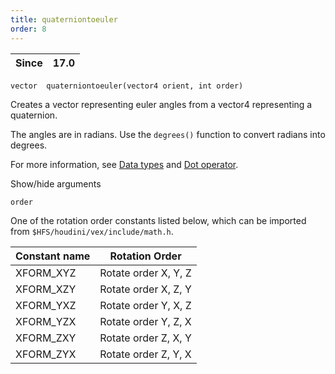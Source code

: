 ```yaml
---
title: quaterniontoeuler
order: 8
---
```

| Since | 17.0 |
| --- | --- |

`vector  quaterniontoeuler(vector4 orient, int order)`

Creates a vector representing euler angles from a vector4 representing a quaternion.

The angles are in radians. Use the `degrees()` function to convert radians into degrees.

For more information, see [Data types](../lang.html#data-types) and [Dot operator](../lang.html#dot-operator).

Show/hide arguments

`order`

One of the rotation order constants listed below, which can be imported from `$HFS/houdini/vex/include/math.h`.

| Constant name | Rotation Order |
| --- | --- |
| XFORM_XYZ | Rotate order X, Y, Z |
| XFORM_XZY | Rotate order X, Z, Y |
| XFORM_YXZ | Rotate order Y, X, Z |
| XFORM_YZX | Rotate order Y, Z, X |
| XFORM_ZXY | Rotate order Z, X, Y |
| XFORM_ZYX | Rotate order Z, Y, X |

